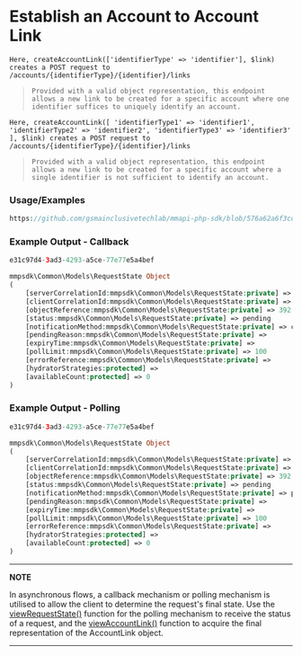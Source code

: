 # Establish an Account to Account Link

`Here, createAccountLink(['identifierType' => 'identifier'], $link) creates a POST request to /accounts/{identifierType}/{identifier}/links`

> `Provided with a valid object representation, this endpoint allows a new link to be created for a specific account where one identifier suffices to uniquely identify an account.`

`Here, createAccountLink([ 'identifierType1' => 'identifier1', 'identifierType2' => 'identifier2', 'identifierType3' => 'identifier3' ], $link) creates a POST request to /accounts/{identifierType}/{identifier}/links`

> `Provided with a valid object representation, this endpoint allows a new link to be created for a specific account where a single identifier is not sufficient to identify an account.`

### Usage/Examples

```php
https://github.com/gsmainclusivetechlab/mmapi-php-sdk/blob/576a62a6f3cd24e987559fbcca3c99fd5520dcdd/code-snippets/accountLinking/ViewAccountLink.php#L1-L28
```

### Example Output - Callback

```php
e31c97d4-3ad3-4293-a5ce-77e77e5a4bef

mmpsdk\Common\Models\RequestState Object
(
    [serverCorrelationId:mmpsdk\Common\Models\RequestState:private] => 827b44af-a679-45a7-97f7-5990907f53e8
    [clientCorrelationId:mmpsdk\Common\Models\RequestState:private] => e31c97d4-3ad3-4293-a5ce-77e77e5a4bef
    [objectReference:mmpsdk\Common\Models\RequestState:private] => 392
    [status:mmpsdk\Common\Models\RequestState:private] => pending
    [notificationMethod:mmpsdk\Common\Models\RequestState:private] => callback
    [pendingReason:mmpsdk\Common\Models\RequestState:private] =>
    [expiryTime:mmpsdk\Common\Models\RequestState:private] =>
    [pollLimit:mmpsdk\Common\Models\RequestState:private] => 100
    [errorReference:mmpsdk\Common\Models\RequestState:private] =>
    [hydratorStrategies:protected] =>
    [availableCount:protected] => 0
)
```

### Example Output - Polling

```php
e31c97d4-3ad3-4293-a5ce-77e77e5a4bef

mmpsdk\Common\Models\RequestState Object
(
    [serverCorrelationId:mmpsdk\Common\Models\RequestState:private] => 827b44af-a679-45a7-97f7-5990907f53e8
    [clientCorrelationId:mmpsdk\Common\Models\RequestState:private] => e31c97d4-3ad3-4293-a5ce-77e77e5a4bef
    [objectReference:mmpsdk\Common\Models\RequestState:private] => 392
    [status:mmpsdk\Common\Models\RequestState:private] => pending
    [notificationMethod:mmpsdk\Common\Models\RequestState:private] => polling
    [pendingReason:mmpsdk\Common\Models\RequestState:private] =>
    [expiryTime:mmpsdk\Common\Models\RequestState:private] =>
    [pollLimit:mmpsdk\Common\Models\RequestState:private] => 100
    [errorReference:mmpsdk\Common\Models\RequestState:private] =>
    [hydratorStrategies:protected] =>
    [availableCount:protected] => 0
)
```

---

**NOTE**

In asynchronous flows, a callback mechanism or polling mechanism is utilised to allow the client to determine the request's final state. Use the [viewRequestState()](viewRequestState.Readme.md) function for the polling mechanism to receive the status of a request, and the [viewAccountLink()](viewAccountLink.Readme.md) function to acquire the final representation of the AccountLink object.

---
